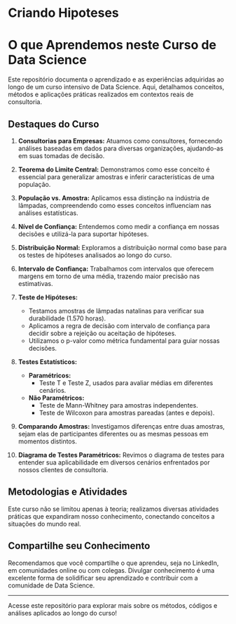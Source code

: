 # Criando Hipoteses

# O que Aprendemos neste Curso de Data Science

Este repositório documenta o aprendizado e as experiências adquiridas ao longo de um curso intensivo de Data Science. Aqui, detalhamos conceitos, métodos e aplicações práticas realizados em contextos reais de consultoria.

## Destaques do Curso

1. **Consultorias para Empresas:**
   Atuamos como consultores, fornecendo análises baseadas em dados para diversas organizações, ajudando-as em suas tomadas de decisão.

2. **Teorema do Limite Central:**
   Demonstramos como esse conceito é essencial para generalizar amostras e inferir características de uma população.

3. **População vs. Amostra:**
   Aplicamos essa distinção na indústria de lâmpadas, compreendendo como esses conceitos influenciam nas análises estatísticas.

4. **Nível de Confiança:**
   Entendemos como medir a confiança em nossas decisões e utilizá-la para suportar hipóteses.

5. **Distribuição Normal:**
   Exploramos a distribuição normal como base para os testes de hipóteses analisados ao longo do curso.

6. **Intervalo de Confiança:**
   Trabalhamos com intervalos que oferecem margens em torno de uma média, trazendo maior precisão nas estimativas.

7. **Teste de Hipóteses:**
   - Testamos amostras de lâmpadas natalinas para verificar sua durabilidade (1.570 horas).
   - Aplicamos a regra de decisão com intervalo de confiança para decidir sobre a rejeição ou aceitação de hipóteses.
   - Utilizamos o p-valor como métrica fundamental para guiar nossas decisões.

8. **Testes Estatísticos:**
   - **Paramétricos:**
     - Teste T e Teste Z, usados para avaliar médias em diferentes cenários.
   - **Não Paramétricos:**
     - Teste de Mann-Whitney para amostras independentes.
     - Teste de Wilcoxon para amostras pareadas (antes e depois).

9. **Comparando Amostras:**
   Investigamos diferenças entre duas amostras, sejam elas de participantes diferentes ou as mesmas pessoas em momentos distintos.

10. **Diagrama de Testes Paramétricos:**
    Revimos o diagrama de testes para entender sua aplicabilidade em diversos cenários enfrentados por nossos clientes de consultoria.

## Metodologias e Atividades

Este curso não se limitou apenas à teoria; realizamos diversas atividades práticas que expandiram nosso conhecimento, conectando conceitos a situações do mundo real.

## Compartilhe seu Conhecimento

Recomendamos que você compartilhe o que aprendeu, seja no LinkedIn, em comunidades online ou com colegas. Divulgar conhecimento é uma excelente forma de solidificar seu aprendizado e contribuir com a comunidade de Data Science.

---

Acesse este repositório para explorar mais sobre os métodos, códigos e análises aplicados ao longo do curso!



